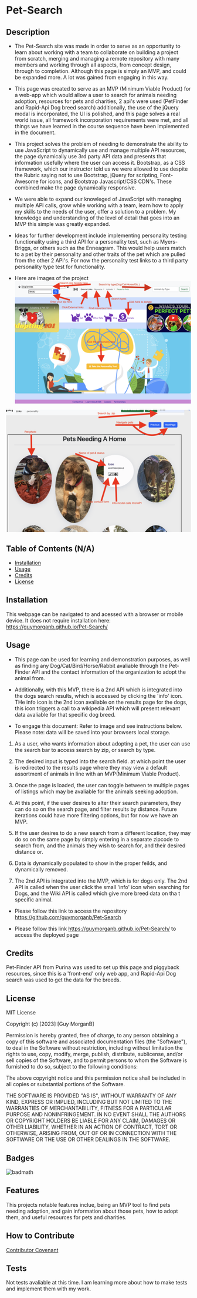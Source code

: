 # Pet-Search


## Description

- The Pet-Search site was made in order to serve as an opportunity to learn about working with a team to collaborate on building a project from scratch, merging and managing a remote repository with many members and working through all aspects, from concept design, through to completion. Although this page is simply an MVP, and could be expanded more. A lot was gained from engaging in this way.

- This page was created to serve as an MVP (Minimum Viable Product) for a web-app which would allow a user to search for animals needing adoption, resources for pets and charities, 2 api's were used (PetFinder and Rapid-Api Dog breed search) additionally, the use of the jQuery modal is incorporated, the UI is polished, and this page solves a real world issue, all framework incorporation requirements were met, and all things we have learned in the course sequence have been implemented in the document.

- This project solves the problem of needing to demonstrate the ability to use JavaScript to dynamically use and manage multiple API resources, the page dynamically use 3rd party API data and presents that information usefully where the user can access it. Bootstrap, as a CSS framework, which our instructor told us we were allowed to use despite the Rubric saying not to use Bootstrap, jQuery for scripting, Font-Awesome for icons, and Bootstrap Javascript/CSS CDN's. These combined make the page dynamically responsive.

- We were able to expand our knowleged of JavaScript with managing multiple API calls, grow while working with a team, learn how to apply my skills to the needs of the user, offer a solution to a problem. My knowledge and understanding of the level of detail that goes into an MVP this simple was greatly expanded.

- Ideas for further development include implementing personality testing functionality using a third API for a personality test, such as Myers-Briggs, or others such as the Enneagram. This would help users match to a pet by their personality and other traits of the pet which are pulled from the other 2 API's. For now the personality test links to a third party personality type test for functionality.

- Here are images of the project
![step 1](https://github.com/guymorganb/Pet-Search/blob/main/assets/secondaryAssests/FirstPageInfo.png?raw=true)

![step 1](https://github.com/guymorganb/Pet-Search/blob/main/assets/secondaryAssests/SearchPage.png?raw=true)

## Table of Contents (N/A)
- [Installation](#installation)
- [Usage](#usage)
- [Credits](#credits)
- [License](#license)

## Installation

This webpage can be navigated to and acessed with a browser or mobile device. It does not require installation here: https://guymorganb.github.io/Pet-Search/

## Usage

- This page can be used for learning and demonstration purposes, as well as finding any Dog/Cat/Bird/Horse/Rabbit avaliable through the Pet-Finder API and the contact information of the organization to adopt the animal from.

- Additionally, with this MVP, there is a 2nd API which is integrated into the dogs search results, which is accessed by clicking the 'info' icon. THe info icon is the 2nd icon avaliable on the results page for the dogs, this icon triggers a call to a wikipedia API which will present relevant data avaliable for that specific dog breed.

- To engage this document: Refer to image and see instructions below. Please note: data will be saved into your browsers local storage.

1) As a user, who wants information about adopting a pet, the user can use the search bar to access search by zip, or search by type. 

2) The desired input is typed into the search field. at which point the user is redirected to the results page where they may view a default assortment of animals in line with an MVP(Minimum Viable Product).

3) Once the page is loaded, the user can toggle between te multiple pages of listings which may be avaliable for the animals seeking adoption. 

4) At this point, if the user desires to alter their search parameters, they can do so on the search page, and filter results by distance. Future iterations could have more filtering options, but for now we have an MVP.

5) If the user desires to do a new search from a different location, they may do so on the same page by simply entering in a separate zipcode to search from, and the animals they wish to search for, and their desired distance or.

6) Data is dynamically populated to show in the proper feilds, and dynamically removed.

7) The 2nd API is integrated into the MVP, which is for dogs only. The 2nd API is called when the user click the small 'info' icon when searching for Dogs, and the Wiki API is called which give more breed data on tha t specific animal.

- Please follow this link to access the repository https://github.com/guymorganb/Pet-Search


- Please follow this link https://guymorganb.github.io/Pet-Search/ to access the deployed page
    

## Credits

Pet-Finder API from Purina was used to set up this page and piggyback resources, since this is a 'front-end' only web app, and Rapid-Api Dog search was used to get the data for the breeds.

## License

MIT License

Copyright (c) [2023] [Guy MorganB]

Permission is hereby granted, free of charge, to any person obtaining a copy
of this software and associated documentation files (the "Software"), to deal
in the Software without restriction, including without limitation the rights
to use, copy, modify, merge, publish, distribute, sublicense, and/or sell
copies of the Software, and to permit persons to whom the Software is
furnished to do so, subject to the following conditions:

The above copyright notice and this permission notice shall be included in all
copies or substantial portions of the Software.

THE SOFTWARE IS PROVIDED "AS IS", WITHOUT WARRANTY OF ANY KIND, EXPRESS OR
IMPLIED, INCLUDING BUT NOT LIMITED TO THE WARRANTIES OF MERCHANTABILITY,
FITNESS FOR A PARTICULAR PURPOSE AND NONINFRINGEMENT. IN NO EVENT SHALL THE
AUTHORS OR COPYRIGHT HOLDERS BE LIABLE FOR ANY CLAIM, DAMAGES OR OTHER
LIABILITY, WHETHER IN AN ACTION OF CONTRACT, TORT OR OTHERWISE, ARISING FROM,
OUT OF OR IN CONNECTION WITH THE SOFTWARE OR THE USE OR OTHER DEALINGS IN THE
SOFTWARE.

## Badges

![badmath](https://img.shields.io/github/license/guymorganb/Pet-Search)


## Features

This projects notable features inclue, being an MVP tool to find pets needing adoption, and gain information about those pets, how to adopt them, and useful resources for pets and charities.

## How to Contribute

[Contributor Covenant](https://www.contributor-covenant.org/)

## Tests

Not tests avaliable at this time. I am learning more about how to make tests and implement them with my work.
